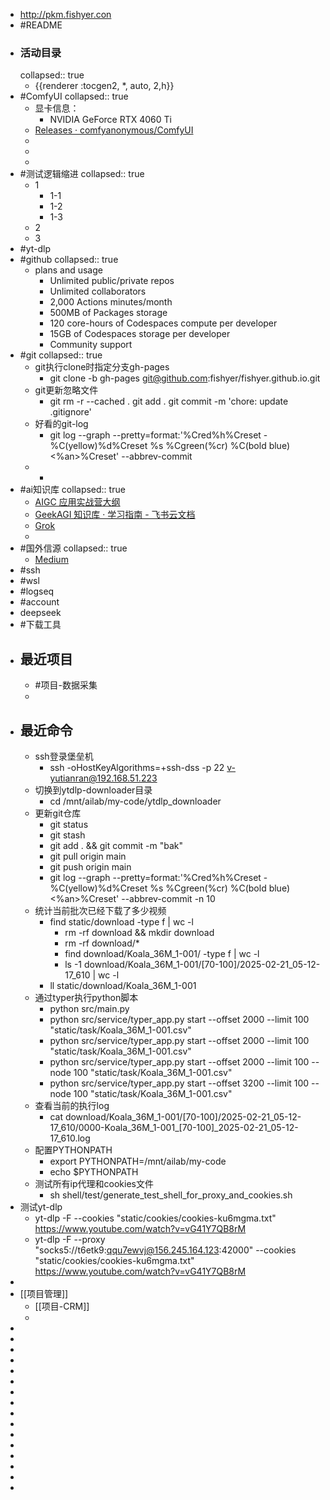 - http://pkm.fishyer.con
- #README
- ### 活动目录
  collapsed:: true
	- {{renderer :tocgen2, *, auto, 2,h}}
- #ComfyUI
  collapsed:: true
	- 显卡信息：
		- NVIDIA GeForce RTX 4060 Ti
	- [Releases · comfyanonymous/ComfyUI](https://github.com/comfyanonymous/ComfyUI/releases)
	-
	-
	-
- #测试逻辑缩进
  collapsed:: true
	- 1
		- 1-1
		- 1-2
		- 1-3
	- 2
	- 3
- #yt-dlp
- #github
  collapsed:: true
	- plans and usage
		- Unlimited public/private repos
		- Unlimited collaborators
		- 2,000 Actions minutes/month
		- 500MB of Packages storage
		- 120 core-hours of Codespaces compute per developer
		- 15GB of Codespaces storage per developer
		- Community support
- #git
  collapsed:: true
	- git执行clone时指定分支gh-pages
		- git clone -b gh-pages git@github.com:fishyer/fishyer.github.io.git
	- git更新忽略文件
		- git rm -r --cached . 
		  git add . 
		  git commit -m 'chore: update .gitignore'
	- 好看的git-log
		- git log --graph --pretty=format:'%Cred%h%Creset -%C(yellow)%d%Creset %s %Cgreen(%cr) %C(bold blue)<%an>%Creset' --abbrev-commit
	-
		-
- #ai知识库
  collapsed:: true
	- [AIGC 应用实战营大纲](https://shimo.im/docs/5rk9K94M5QtzQ83x/read)
	- [‌⁢⁡⁤⁡⁤⁢‬⁢﻿⁣‬‍​‌⁡​﻿​﻿⁡⁢⁢​​​‬⁣‌​⁣​‬﻿‍​⁢⁣⁢⁣‌‬‍‬⁤​⁡‬‬⁣GeekAGI 知识库 · 学习指南 - 飞书云文档](https://geek-agi.feishu.cn/wiki/B9rYwwg6xidZYJkbrlscxTQFnOc)
	- [Grok](https://grok.com/ )
	-
- #国外信源
  collapsed:: true
	- [Medium](https://medium.com/ )
- #ssh
- #wsl
- #logseq
- #account
- deepseek
- #下载工具
- ## 最近项目
	- #项目-数据采集
	-
- ## 最近命令
	- ssh登录堡垒机
		- ssh -oHostKeyAlgorithms=+ssh-dss -p 22 v-yutianran@192.168.51.223
	- 切换到ytdlp-downloader目录
		- cd /mnt/ailab/my-code/ytdlp_downloader
	- 更新git仓库
		- git status
		- git stash
		- git add . && git commit -m "bak"
		- git pull origin main
		- git push origin main
		- git log --graph --pretty=format:'%Cred%h%Creset -%C(yellow)%d%Creset %s %Cgreen(%cr) %C(bold blue)<%an>%Creset' --abbrev-commit -n 10
	- 统计当前批次已经下载了多少视频
		- find static/download -type f | wc -l
			- rm -rf download && mkdir download
			- rm -rf download/*
			- find download/Koala_36M_1-001/ -type f | wc -l
			- ls -1 download/Koala_36M_1-001/[70-100]/2025-02-21_05-12-17_610 | wc -l
		- ll static/download/Koala_36M_1-001
	- 通过typer执行python脚本
		- python src/main.py
		- python src/service/typer_app.py start --offset 2000 --limit 100 "static/task/Koala_36M_1-001.csv"
		- python src/service/typer_app.py start --offset 2000 --limit 100 "static/task/Koala_36M_1-001.csv"
		- python src/service/typer_app.py start --offset 2000 --limit 100 --node 100 "static/task/Koala_36M_1-001.csv"
		- python src/service/typer_app.py start --offset 3200  --limit 100 --node 100 "static/task/Koala_36M_1-001.csv"
	- 查看当前的执行log
		- cat download/Koala_36M_1-001/[70-100]/2025-02-21_05-12-17_610/0000-Koala_36M_1-001_[70-100]_2025-02-21_05-12-17_610.log
	- 配置PYTHONPATH
		- export PYTHONPATH=/mnt/ailab/my-code
		- echo $PYTHONPATH
	- 测试所有ip代理和cookies文件
		- sh shell/test/generate_test_shell_for_proxy_and_cookies.sh
- 测试yt-dlp
	- yt-dlp -F  --cookies "static/cookies/cookies-ku6mgma.txt" https://www.youtube.com/watch?v=vG41Y7QB8rM
	- yt-dlp -F --proxy "socks5://t6etk9:qqu7ewvj@156.245.164.123:42000" --cookies "static/cookies/cookies-ku6mgma.txt" https://www.youtube.com/watch?v=vG41Y7QB8rM
-
- [[项目管理]]
	- [[项目-CRM]]
	-
-
-
-
-
-
-
-
-
-
-
-
-
-
-
-
-